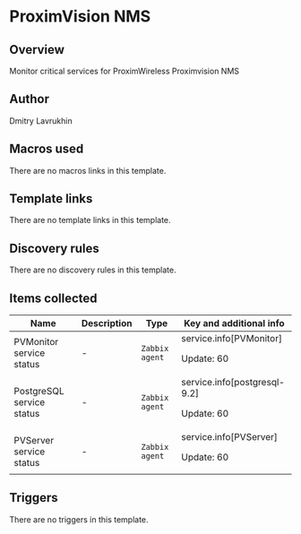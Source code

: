 # ProximVision NMS

## Overview

Monitor critical services for ProximWireless Proximvision NMS



## Author

Dmitry Lavrukhin

## Macros used

There are no macros links in this template.

## Template links

There are no template links in this template.

## Discovery rules

There are no discovery rules in this template.

## Items collected

|Name|Description|Type|Key and additional info|
|----|-----------|----|----|
|PVMonitor service status|<p>-</p>|`Zabbix agent`|service.info[PVMonitor]<p>Update: 60</p>|
|PostgreSQL service status|<p>-</p>|`Zabbix agent`|service.info[postgresql-9.2]<p>Update: 60</p>|
|PVServer service status|<p>-</p>|`Zabbix agent`|service.info[PVServer]<p>Update: 60</p>|
## Triggers

There are no triggers in this template.

